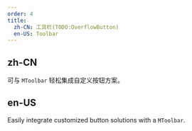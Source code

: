 ```yaml
---
order: 4
title:
  zh-CN: 工具栏(TODO:OverflowButton)
  en-US: Toolbar
---
```


## zh-CN

可与 `MToolbar` 轻松集成自定义按钮方案。

## en-US

Easily integrate customized button solutions with a `MToolbar`.
